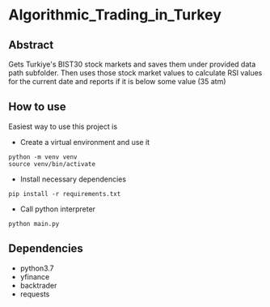 # Algorithmic_Trading_in_Turkey
## Abstract
Gets Turkiye's BIST30 stock markets and saves them under provided data path subfolder. Then uses those stock market values to calculate RSI values for the current date and reports if it is below some value (35 atm)

## How to use
Easiest way to use this project is
* Create a virtual environment and use it
```
python -m venv venv
source venv/bin/activate
```

* Install necessary dependencies
```
pip install -r requirements.txt
```

* Call python interpreter
```
python main.py
```

## Dependencies
* python3.7
* yfinance
* backtrader
* requests
